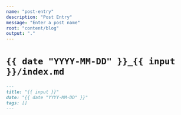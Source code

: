 ```yaml
---
name: "post-entry"
description: "Post Entry"
message: "Enter a post name"
root: "content/blog"
output: "."
---
```


# `{{ date "YYYY-MM-DD" }}_{{ input }}/index.md`

```markdown
---
title: "{{ input }}"
date: "{{ date "YYYY-MM-DD" }}"
tags: []
---
```
